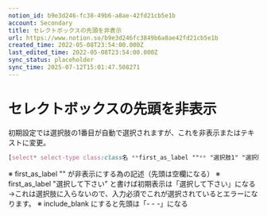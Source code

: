 ```yaml
---
notion_id: b9e3d246-fc38-49b6-a8ae-42fd21cb5e1b
account: Secondary
title: セレクトボックスの先頭を非表示
url: https://www.notion.so/b9e3d246fc3849b6a8ae42fd21cb5e1b
created_time: 2022-05-08T23:54:00.000Z
last_edited_time: 2022-05-08T23:54:00.000Z
sync_status: placeholder
sync_time: 2025-07-12T15:01:47.508271
---
```

# セレクトボックスの先頭を非表示

初期設定では選択肢の1番目が自動で選択されますが、これを非表示またはテキストに変更。
```scss
[select* select-type class:class名 **first_as_label ""** "選択肢1" "選択肢2"]
```
※ first_as_label "" が非表示にする為の記述（先頭は空欄になる）
※ first_as_label "選択して下さい" と書けば初期表示は「選択して下さい」になる
→これは選択肢に入らないので、入力必須でこれが選択されているとエラーになります。
※ include_blank にすると先頭は「- - -」になる